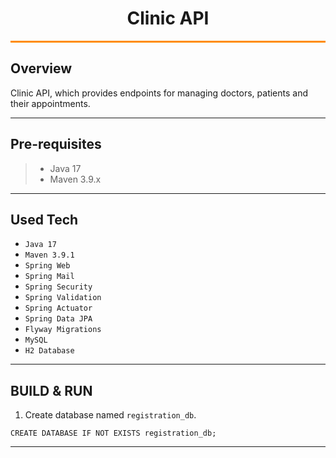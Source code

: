 # <h1 style="text-align: center;">Clinic API</h1>

<hr style="background-color: darkorange; height: 3px">

## Overview

Clinic API, which provides endpoints for managing doctors, patients and their appointments.

---

## Pre-requisites

> - Java 17
> - Maven 3.9.x

---

## Used Tech

- `Java 17`
- `Maven 3.9.1`
- `Spring Web`
- `Spring Mail`
- `Spring Security`
- `Spring Validation`
- `Spring Actuator`
- `Spring Data JPA`
- `Flyway Migrations`
- `MySQL`
- `H2 Database`

---

## BUILD & RUN

1. Create database named `registration_db`.

````mysql
CREATE DATABASE IF NOT EXISTS registration_db;
````

---